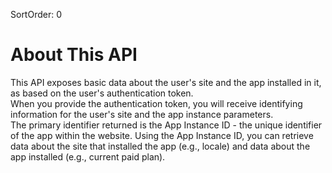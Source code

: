 SortOrder: 0
# About This API 

This API exposes basic data about the user's site and the app installed in it, as based on the user's authentication token.  
When you provide the authentication token, you will receive identifying information for the user's site and the app instance parameters.   
The primary identifier returned is the App Instance ID - the unique identifier of the app within the website. Using the App Instance ID, you can retrieve data about the site that installed the app (e.g., locale) and data about the app installed (e.g., current paid plan).   
